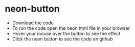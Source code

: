 # neon-button

- Download the code
- To run the code open the neon.html file in your browser
- Hover your mouse over the button to see the effect
- Click the neon button to see the code on github
